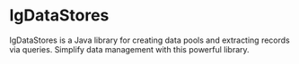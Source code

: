 # IgDataStores
IgDataStores is a Java library for creating data pools and extracting records via queries. Simplify data management with this powerful library.
